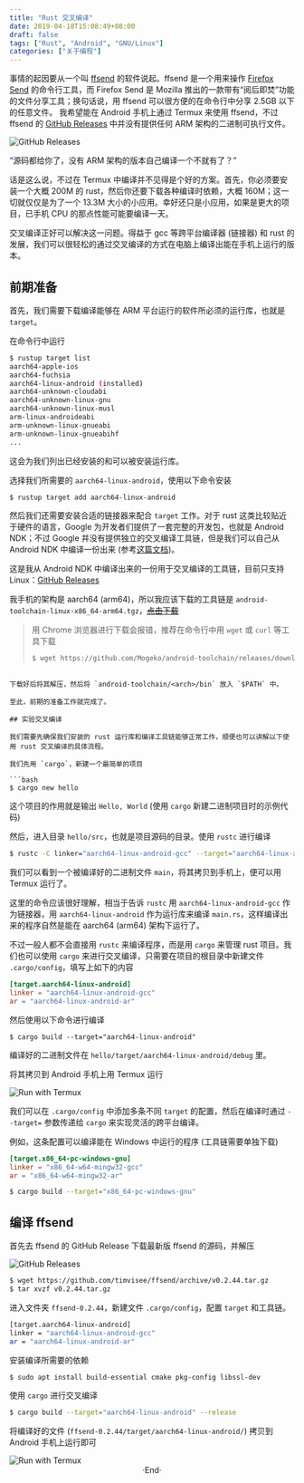```yaml
---
title: "Rust 交叉编译"
date: 2019-04-18T15:08:49+08:00
draft: false
tags: ["Rust", "Android", "GNU/Linux"]
categories: ["关于编程"]
---
```

<!-- 
<img alt="" src="https://mogeko.github.io/images/053/" >
<span class="spoiler" ></span>
&emsp;&emsp;
 -->

事情的起因要从一个叫 [ffsend](https://github.com/timvisee/ffsend) 的软件说起。ffsend 是一个用来操作 [Firefox Send](https://send.firefox.com) 的命令行工具，而 Firefox Send 是 Mozilla 推出的一款带有“阅后即焚”功能的文件分享工具；换句话说，用 ffsend 可以很方便的在命令行中分享 2.5GB 以下的任意文件。
我希望能在 Android 手机上通过 Termux 来使用 ffsend，不过 ffsend 的 [GitHub Releases](https://github.com/timvisee/ffsend/releases) 中并没有提供任何 ARM 架构的二进制可执行文件。

<img alt="GitHub Releases" src="https://mogeko.github.io/images/053/ffsend-releases_1.png" >

“源码都给你了，没有 ARM 架构的版本自己编译一个不就有了？”

话是这么说，不过在 Termux 中编译并不见得是个好的方案。首先，你必须要安装一个大概 200M 的  rust，然后你还要下载各种编译时依赖，大概 160M；这一切就仅仅是为了一个 13.3M 大小的小应用。幸好还只是小应用，如果是更大的项目，已手机 CPU 的那点性能可能要编译一天。

交叉编译正好可以解决这一问题。得益于 gcc 等跨平台编译器 (链接器) 和 rust 的发展，我们可以很轻松的通过交叉编译的方式在电脑上编译出能在手机上运行的版本。

## 前期准备

首先，我们需要下载编译能够在 ARM 平台运行的软件所必须的运行库，也就是 `target`。

在命令行中运行

```bash
$ rustup target list
aarch64-apple-ios
aarch64-fuchsia
aarch64-linux-android (installed)
aarch64-unknown-cloudabi
aarch64-unknown-linux-gnu
aarch64-unknown-linux-musl
arm-linux-androideabi
arm-unknown-linux-gnueabi
arm-unknown-linux-gnueabihf
...
```

这会为我们列出已经安装的和可以被安装运行库。

选择我们所需要的 `aarch64-linux-android`，使用以下命令安装

```bash
$ rustup target add aarch64-linux-android
```

然后我们还需要安装合适的链接器来配合 `target` 工作。对于 rust 这类比较贴近于硬件的语言，Google 为开发者们提供了一套完整的开发包，也就是 Android NDK；不过 Google 并没有提供独立的交叉编译工具链，但是我们可以自己从 Android NDK 中编译一份出来 (参考[这篇文档](https://developer.android.com/ndk/guides/standalone_toolchain))。

这是我从 Android NDK 中编译出来的一份用于交叉编译的工具链，目前只支持 Linux：[GitHub Releases](https://github.com/Mogeko/android-toolchain/releases/latest)

我手机的架构是 aarch64 (arm64)，所以我应该下载的工具链是 `android-toolchain-linux-x86_64-arm64.tgz`，<del>[点击下载](https://github.com/Mogeko/android-toolchain/releases/download/4.9/android-toolchain-linux-x86_64-arm64.tgz)</del>

> 用 Chrome 浏览器进行下载会报错，推荐在命令行中用 `wget` 或 `curl` 等工具下载
>
> ```bash
> $ wget https://github.com/Mogeko/android-toolchain/releases/download/4.9/android-toolchain-linux-x86_64-arm64.tgz
> ```
```

下载好后将其解压，然后将 `android-toolchain/<arch>/bin` 放入 `$PATH` 中。

至此，前期的准备工作就完成了。

## 实验交叉编译

我们需要先确保我们安装的 rust 运行库和编译工具链能够正常工作，顺便也可以讲解以下使用 rust 交叉编译的具体流程。

我们先用 `cargo`，新建一个最简单的项目

​```bash
$ cargo new hello
```

这个项目的作用就是输出 `Hello, World` (使用 `cargo` 新建二进制项目时的示例代码)

然后，进入目录 `hello/src`，也就是项目源码的目录。使用 `rustc` 进行编译

```bash
$ rustc -C linker="aarch64-linux-android-gcc" --target="aarch64-linux-android" main.rs
```

我们可以看到一个被编译好的二进制文件 `main`，将其拷贝到手机上，便可以用 Termux 运行了。

这里的命令应该很好理解，相当于告诉 `rustc` 用 `aarch64-linux-android-gcc` 作为链接器，用 `aarch64-linux-android` 作为运行库来编译 `main.rs`，这样编译出来的程序自然是能在 aarch64 (arm64) 架构下运行了。

不过一般人都不会直接用 `rustc` 来编译程序，而是用 `cargo` 来管理 rust 项目。我们也可以使用 `cargo` 来进行交叉编译，只需要在项目的根目录中新建文件 `.cargo/config`，填写上如下的内容

```toml
[target.aarch64-linux-android]
linker = "aarch64-linux-android-gcc"
ar = "aarch64-linux-android-ar"
```

然后使用以下命令进行编译

```bsah
$ cargo build --target="aarch64-linux-android"
```

编译好的二进制文件在 `hello/target/aarch64-linux-android/debug` 里。

将其拷贝到 Android 手机上用 Termux 运行

<img alt="Run with Termux" src="https://mogeko.github.io/images/053/termux_1.png" >

我们可以在 `.cargo/config` 中添加多条不同 `target` 的配置，然后在编译时通过 `--target=` 参数传递给 `cargo` 来实现灵活的跨平台编译。

例如，这条配置可以编译能在 Windows 中运行的程序 (工具链需要单独下载)

```toml
[target.x86_64-pc-windows-gnu]
linker = "x86_64-w64-mingw32-gcc"
ar = "x86_64-w64-mingw32-ar"
```

```bash
$ cargo build --target="x86_64-pc-windows-gnu"
```

## 编译 ffsend

首先去 ffsend 的 GitHub Release 下载最新版 ffsend 的源码，并解压

<img alt="GitHub Releases" src="https://mogeko.github.io/images/053/ffsend-releases_2.png" >

```bash
$ wget https://github.com/timvisee/ffsend/archive/v0.2.44.tar.gz
$ tar xvzf v0.2.44.tar.gz
```

进入文件夹 `ffsend-0.2.44`，新建文件 `.cargo/config`，配置 `target` 和工具链。

```bash
[target.aarch64-linux-android]
linker = "aarch64-linux-android-gcc"
ar = "aarch64-linux-android-ar"
```

安装编译所需要的依赖

```bash
$ sudo apt install build-essential cmake pkg-config libssl-dev
```

使用 `cargo` 进行交叉编译

```bash
$ cargo build --target="aarch64-linux-android" --release
```

将编译好的文件 (`ffsend-0.2.44/target/aarch64-linux-android/`) 拷贝到 Android 手机上运行即可

<img alt="Run with Termux" src="https://mogeko.github.io/images/053/termux_2.png" >





<br>

<center>  ·End·  </center>